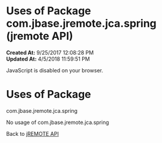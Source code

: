 # Uses of Package com.jbase.jremote.jca.spring (jremote API)

**Created At:** 9/25/2017 12:08:28 PM  
**Updated At:** 4/5/2018 11:59:51 PM  

<script type="text/javascript"><!--
    try {
        if (location.href.indexOf('is-external=true') == -1) {
            parent.document.title="Uses of Package com.jbase.jremote.jca.spring (jremote   API)";
        }
    }
    catch(err) {
    }
//--></script><noscript><div>JavaScript is disabled on your browser.</div></noscript><!-- ========= START OF TOP NAVBAR ======= -->
<!--   -->

<script type="text/javascript"><!--
  allClassesLink = document.getElementById("allclasses_navbar_top");
  if(window==top) {
    allClassesLink.style.display = "block";
  }
  else {
    allClassesLink.style.display = "none";
  }
  //--></script>
<!--   -->
<!-- ========= END OF TOP NAVBAR ========= -->
# Uses of Package
com.jbase.jremote.jca.spring

No usage of com.jbase.jremote.jca.spring
<!-- ======= START OF BOTTOM NAVBAR ====== -->
<!--   -->


Back to [jREMOTE API](com_jbase_jremote_package-summary)
